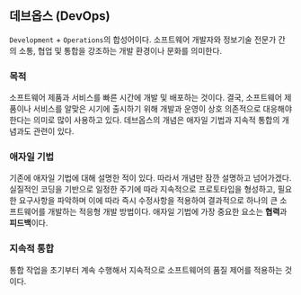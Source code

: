 ## 데브옵스 (DevOps)

`Development` + `Operations`의 합성어이다. 소프트웨어 개발자와 정보기술 전문가 간의 소통, 협업 및 통합을 강조하는 개발 환경이나 문화를 의미한다.

### 목적

소프트웨어 제품과 서비스를 빠른 시간에 개발 및 배포하는 것이다. 결국, 소프트웨어 제품이나 서비스를 알맞은 시기에 출시하기 위해 개발과 운영이 상호 의존적으로 대응해야 한다는 의미로 많이 사용하고 있다. 데브옵스의 개념은 애자일 기법과 지속적 통합의 개념과도 관련이 있다.

### 애자일 기법

기존에 애자일 기법에 대해 설명한 적이 있다. 따라서 개념만 잠깐 설명하고 넘어가겠다. 실질적인 코딩을 기반으로 일정한 주기에 따라 지속적으로 프로토타입을 형성하고, 필요한 요구사항을 파악하며 이에 따라 즉시 수정사항을 적용하여 결과적으로 하나의 큰 소프트웨어를 개발하는 적응형 개발 방법이다. 애자일 기법에 가장 중요한 요소는 **협력**과 **피드백**이다.

### 지속적 통합 

통합 작업을 초기부터 계속 수행해서 지속적으로 소프트웨어의 품질 제어를 적용하는 것이다.


